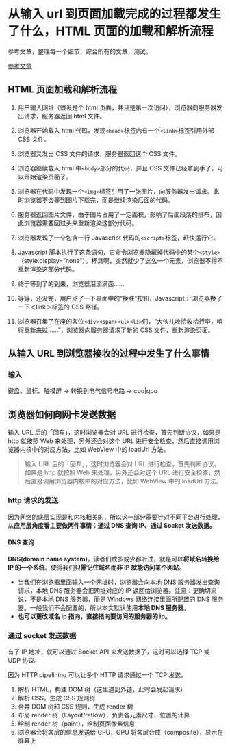 # 从输入 url 到页面加载完成的过程都发生了什么，HTML 页面的加载和解析流程

参考文章，整理每一个细节，综合所有的文章，测试。

[参考文章](https://mp.weixin.qq.com/s?__biz=MzAxODE2MjM1MA==&mid=2651553818&idx=1&sn=3ce840113d28ee2b2cafe4c7fc48ef91&chksm=802557dbb752decd2118e3ad7a3ea803a0c41c6594f539fc54830dae9bbc2242b2fc03e7fb1c&scene=0#rd)

## HTML 页面加载和解析流程

1. 用户输入网址（假设是个 html 页面，并且是第一次访问），浏览器向服务器发出请求，服务器返回 html 文件。

2. 浏览器开始载入 html 代码，发现`<head>`标签内有一个`<link>`标签引用外部 CSS 文件。

3. 浏览器又发出 CSS 文件的请求，服务器返回这个 CSS 文件。

4. 浏览器继续载入 html 中`<body>`部分的代码，并且 CSS 文件已经拿到手了，可以开始渲染页面了。

5. 浏览器在代码中发现一个`<img>`标签引用了一张图片，向服务器发出请求。此时浏览器不会等到图片下载完，而是继续渲染后面的代码。

6. 服务器返回图片文件，由于图片占用了一定面积，影响了后面段落的排布，因此浏览器需要回过头来重新渲染这部分代码。

7. 浏览器发现了一个包含一行 Javascript 代码的`<script>`标签，赶快运行它。

8. Javascript 脚本执行了这条语句，它命令浏览器隐藏掉代码中的某个`<style>`（style.display=”none”）。杯具啊，突然就少了这么一个元素，浏览器不得不重新渲染这部分代码。

9. 终于等到了</html>的到来，浏览器泪流满面……

10. 等等，还没完，用户点了一下界面中的“换肤”按钮，Javascript 让浏览器换了一下＜link＞标签的 CSS 路径。

11. 浏览器召集了在座的各位`<div><span><ul><li>`们，“大伙儿收拾收拾行李，咱得重新来过……”，浏览器向服务器请求了新的 CSS 文件，重新渲染页面。

## 从输入 URL 到浏览器接收的过程中发生了什么事情

### 输入

键盘、鼠标、触摸屏 -> 转换到电气信号电路 -> cpu|gpu

## 浏览器如何向网卡发送数据

输入 URL 后的「回车」，这时浏览器会对 URL 进行检查，首先判断协议，如果是 http 就按照 Web 来处理，另外还会对这个 URL 进行安全检查，然后直接调用浏览器内核中的对应方法，比如 WebView 中的 loadUrl 方法。

> 输入 URL 后的「回车」，这时浏览器会对 URL 进行检查，首先判断协议，如果是 http 就按照 Web 来处理，另外还会对这个 URL 进行安全检查，然后直接调用浏览器内核中的对应方法，比如 WebView 中的 loadUrl 方法。

### http 请求的发送

因为网络的底层实现是和内核相关的，所以这一部分需要针对不同平台进行处理，从**应用层角度看主要做两件事情：通过 DNS 查询 IP、通过 Socket 发送数据。**

#### DNS 查询

**DNS(domain name system)**，读者们或多或少都听过，就是可以**将域名转换给 IP 的一个系统**。使得我们**只需记住域名而非 IP 就能访问某个网站**。

- 当我们在浏览器里面输入一个网址时，浏览器会向本地 DNS 服务器发出查询请求，本地 DNS 服务器会把网址对应的 IP 返回给浏览器。注意：更确切来说，不是本地 DNS 服务器，而是 Windows 网络连接里面所配置的 DNS 服务器。一般我们不会配置的，所以本文默认使用**本地 DNS 服务器**。
- **也可以更改域名 ip 指向，直接指向要访问的服务器的 ip。**

### 通过 socket 发送数据

有了 IP 地址，就可以通过 Socket API 来发送数据了，这时可以选择 TCP 或 UDP 协议。

因为 HTTP pipelining 可以让多个 HTTP 请求通过一个 TCP 发送。

1. 解析 HTML，构建 DOM 树（这里遇到外链，此时会发起请求）
2. 解析 CSS，生成 CSS 规则树
3. 合并 DOM 树和 CSS 规则，生成 render 树
4. 布局 render 树（Layout/reflow），负责各元素尺寸、位置的计算
5. 绘制 render 树（paint），绘制页面像素信息
6. 浏览器会将各层的信息发送给 GPU，GPU 将各层合成（composite），显示在屏幕上
